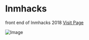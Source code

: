 # lnmhacks
front end of lnmhacks 2018
[Visit Page](http://lnmhacks.com/)

![Image](LNMHacks-3.0.png)
